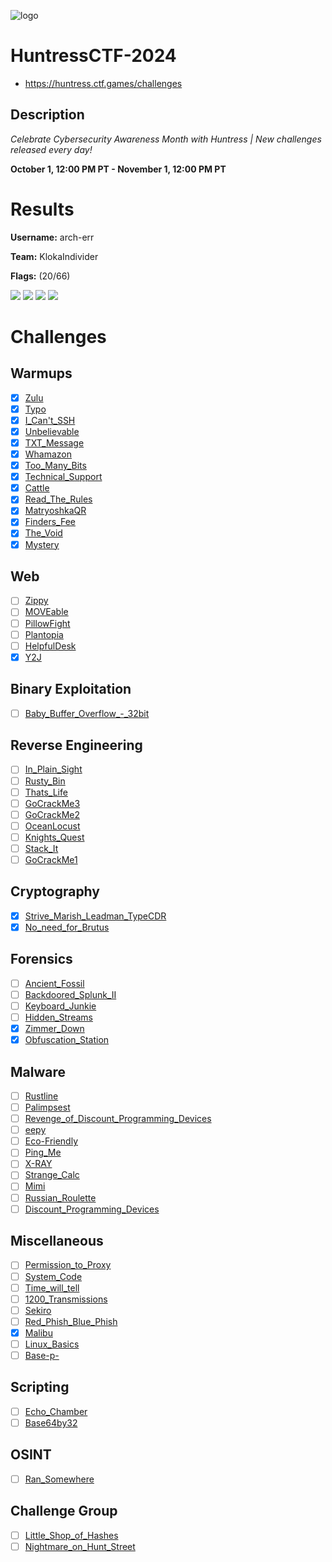 ![logo](assets/logo.png)

# HuntressCTF-2024
- https://huntress.ctf.games/challenges

## Description
*Celebrate Cybersecurity Awareness Month with Huntress   |   New challenges released every day!*

**October 1, 12:00 PM PT - November 1, 12:00 PM PT**


# Results
**Username:** arch-err

**Team:** KlokaIndivider


**Flags:** (20/66)

![ ](assets/scoreboard.png)
![ ](assets/team-score.png)
![ ](assets/team-cert.png)
![ ](assets/user-cert.png)


# Challenges

## Warmups
- [x] [Zulu](challenges/Zulu)
- [x] [Typo](challenges/Typo)
- [x] [I_Can't_SSH](challenges/I_Can't_SSH)
- [x] [Unbelievable](challenges/Unbelievable)
- [x] [TXT_Message](challenges/TXT_Message)
- [x] [Whamazon](challenges/Whamazon)
- [x] [Too_Many_Bits](challenges/Too_Many_Bits)
- [x] [Technical_Support](challenges/Technical_Support)
- [x] [Cattle](challenges/Cattle)
- [x] [Read_The_Rules](challenges/Read_The_Rules)
- [x] [MatryoshkaQR](challenges/MatryoshkaQR)
- [x] [Finders_Fee](challenges/Finders_Fee)
- [x] [The_Void](challenges/The_Void)
- [x] [Mystery](challenges/Mystery)

## Web
- [ ] [Zippy](challenges/Zippy)
- [ ] [MOVEable](challenges/MOVEable)
- [ ] [PillowFight](challenges/PillowFight)
- [ ] [Plantopia](challenges/Plantopia)
- [ ] [HelpfulDesk](challenges/HelpfulDesk)
- [x] [Y2J](challenges/Y2J)

## Binary Exploitation
- [ ] [Baby_Buffer_Overflow_-_32bit](challenges/Baby_Buffer_Overflow_-_32bit)

## Reverse Engineering
- [ ] [In_Plain_Sight](challenges/In_Plain_Sight)
- [ ] [Rusty_Bin](challenges/Rusty_Bin)
- [ ] [Thats_Life](challenges/Thats_Life)
- [ ] [GoCrackMe3](challenges/GoCrackMe3)
- [ ] [GoCrackMe2](challenges/GoCrackMe2)
- [ ] [OceanLocust](challenges/OceanLocust)
- [ ] [Knights_Quest](challenges/Knights_Quest)
- [ ] [Stack_It](challenges/Stack_It)
- [ ] [GoCrackMe1](challenges/GoCrackMe1)

## Cryptography
- [x] [Strive_Marish_Leadman_TypeCDR](challenges/Strive_Marish_Leadman_TypeCDR)
- [x] [No_need_for_Brutus](challenges/No_need_for_Brutus)

## Forensics
- [ ] [Ancient_Fossil](challenges/Ancient_Fossil)
- [ ] [Backdoored_Splunk_II](challenges/Backdoored_Splunk_II)
- [ ] [Keyboard_Junkie](challenges/Keyboard_Junkie)
- [ ] [Hidden_Streams](challenges/Hidden_Streams)
- [x] [Zimmer_Down](challenges/Zimmer_Down)
- [x] [Obfuscation_Station](challenges/Obfuscation_Station)

## Malware
- [ ] [Rustline](challenges/Rustline)
- [ ] [Palimpsest](challenges/Palimpsest)
- [ ] [Revenge_of_Discount_Programming_Devices](challenges/Revenge_of_Discount_Programming_Devices)
- [ ] [eepy](challenges/eepy)
- [ ] [Eco-Friendly](challenges/Eco-Friendly)
- [ ] [Ping_Me](challenges/Ping_Me)
- [ ] [X-RAY](challenges/X-RAY)
- [ ] [Strange_Calc](challenges/Strange_Calc)
- [ ] [Mimi](challenges/Mimi)
- [ ] [Russian_Roulette](challenges/Russian_Roulette)
- [ ] [Discount_Programming_Devices](challenges/Discount_Programming_Devices)

## Miscellaneous
- [ ] [Permission_to_Proxy](challenges/Permission_to_Proxy)
- [ ] [System_Code](challenges/System_Code)
- [ ] [Time_will_tell](challenges/Time_will_tell)
- [ ] [1200_Transmissions](challenges/1200_Transmissions)
- [ ] [Sekiro](challenges/Sekiro)
- [ ] [Red_Phish_Blue_Phish](challenges/Red_Phish_Blue_Phish)
- [x] [Malibu](challenges/Malibu)
- [ ] [Linux_Basics](challenges/Linux_Basics)
- [ ] [Base-p-](challenges/Base-p-)

## Scripting
- [ ] [Echo_Chamber](challenges/Echo_Chamber)
- [ ] [Base64by32](challenges/Base64by32)

## OSINT
- [ ] [Ran_Somewhere](challenges/Ran_Somewhere)

## Challenge Group
- [ ] [Little_Shop_of_Hashes](challenges/Little_Shop_of_Hashes)
- [ ] [Nightmare_on_Hunt_Street](challenges/Nightmare_on_Hunt_Street)
